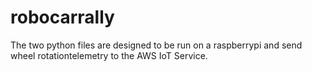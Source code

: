 # robocarrally
The two python files are designed to be run on a raspberrypi and send wheel rotationtelemetry to the AWS IoT Service.
